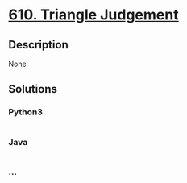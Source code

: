 # [610. Triangle Judgement](https://leetcode.com/problems/triangle-judgement)

## Description
None


## Solutions


### Python3

```python

```

### Java

```java

```

### ...
```

```
